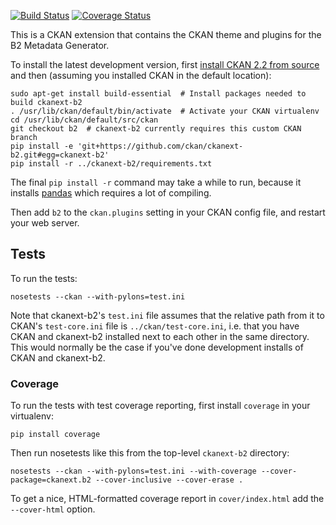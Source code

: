 [![Build Status](https://travis-ci.org/ckan/ckanext-b2.png?branch=travis)](https://travis-ci.org/ckan/ckanext-b2) [![Coverage Status](https://coveralls.io/repos/ckan/ckanext-b2/badge.png?branch=master)](https://coveralls.io/r/ckan/ckanext-b2?branch=master)

This is a CKAN extension that contains the CKAN theme and plugins for the B2
Metadata Generator.

To install the latest development version, first
[install CKAN 2.2 from source](http://docs.ckan.org/en/latest/maintaining/installing/install-from-source.html)
and then (assuming you installed CKAN in the default location):

    sudo apt-get install build-essential  # Install packages needed to build ckanext-b2
    . /usr/lib/ckan/default/bin/activate  # Activate your CKAN virtualenv
    cd /usr/lib/ckan/default/src/ckan
    git checkout b2  # ckanext-b2 currently requires this custom CKAN branch
    pip install -e 'git+https://github.com/ckan/ckanext-b2.git#egg=ckanext-b2'
    pip install -r ../ckanext-b2/requirements.txt

The final `pip install -r` command may take a while to run, because it installs
[pandas](http://pandas.pydata.org/) which requires a lot of compiling.

Then add `b2` to the `ckan.plugins` setting in your CKAN config file, and
restart your web server.


Tests
-----

To run the tests:

    nosetests --ckan --with-pylons=test.ini

Note that ckanext-b2's `test.ini` file assumes that the relative path from it
to CKAN's `test-core.ini` file is `../ckan/test-core.ini`, i.e. that you have
CKAN and ckanext-b2 installed next to each other in the same directory. This
would normally be the case if you've done development installs of CKAN and
ckanext-b2.


### Coverage

To run the tests with test coverage reporting, first install `coverage` in your
virtualenv:

    pip install coverage

Then run nosetests like this from the top-level `ckanext-b2` directory:

    nosetests --ckan --with-pylons=test.ini --with-coverage --cover-package=ckanext.b2 --cover-inclusive --cover-erase .

To get a nice, HTML-formatted coverage report in `cover/index.html` add the
`--cover-html` option.
